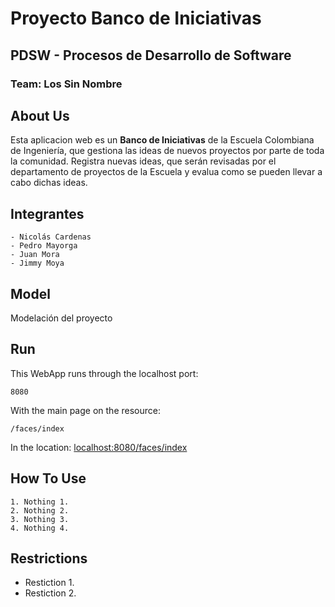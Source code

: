 # Proyecto Banco de Iniciativas
## PDSW - Procesos de Desarrollo de Software
### Team: Los Sin Nombre

## About Us

Esta aplicacion web es un **Banco de Iniciativas** de la Escuela Colombiana de Ingeniería, que gestiona las ideas de nuevos proyectos por parte de toda la comunidad. Registra nuevas ideas, que serán revisadas por el departamento de proyectos de la Escuela y evalua como se pueden llevar a cabo dichas ideas.

## Integrantes
	- Nicolás Cardenas
	- Pedro Mayorga
	- Juan Mora
	- Jimmy Moya

## Model
Modelación del proyecto

## Run
This WebApp runs through the localhost port:
```
8080
```
With the main page on the resource:
```
/faces/index
```
In the location:
[localhost:8080/faces/index](localhost:8080/faces/index)

## How To Use
	1. Nothing 1.
	2. Nothing 2.
	3. Nothing 3.
	4. Nothing 4.

## Restrictions
- Restiction 1.
- Restiction 2.
